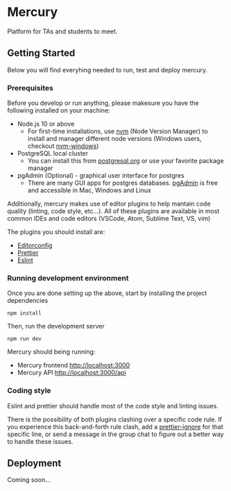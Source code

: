 # Mercury

Platform for TAs and students to meet.

## Getting Started

Below you will find everyhing needed to run, test and deploy mercury.

### Prerequisites

Before you develop or run anything, please makesure you have the following installed on your machine:

- Node.js 10 or above
  - For first-time installations, use [nvm](https://github.com/nvm-sh/nvm) (Node Version Manager) to install and manager different node versions (Windows users, checkout [nvm-windows](https://github.com/coreybutler/nvm-windows))
- PostgreSQL local cluster
  - You can install this from [postgresql.org](https://www.postgresql.org/download/) or use your favorite package manager
- pgAdmin (Optional) - graphical user interface for postgres
  - There are many GUI apps for postgres databases. [pgAdmin](https://www.pgadmin.org/download/) is free and accessible in Mac, Windows and Linux

Additionally, mercury makes use of editor plugins to help mantain code quality (linting, code style, etc...). All of these plugins are available in most common IDEs and code editors (VSCode, Atom, Sublime Text, VS, vim)

The plugins you should install are:

- [Editorconfig](https://editorconfig.org/#download)
- [Prettier](https://prettier.io/docs/en/editors.html)
- [Eslint](https://eslint.org/docs/user-guide/integrations)

### Running development environment

Once you are done setting up the above, start by installing the project dependencies

```
npm install
```

Then, run the development server

```
npm run dev
```

Mercury should being running:

- Mercury frontend [http://localhost:3000](http://localhost:3000)
- Mercury API [http://localhost:3000/api](http://localhost:3000/api)

### Coding style

Eslint and prettier should handle most of the code style and linting issues.

There is the possibility of both plugins clashing over a specific code rule. If you experience this back-and-forth rule clash, add a [prettier-ignore](https://prettier.io/docs/en/ignore.html) for that specific line, or send a message in the group chat to figure out a better way to handle these issues.

## Deployment

Coming soon...
